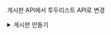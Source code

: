 게시판 API에서 투두리스트 API로 변경

<details>
<summary>게시판 만들기</summary>
<div markdown="1">

## 요구사항
- [x]  게시글 작성 기능
    - [x] `제목`, `작성자명`, `비밀번호`, `작성 내용`, `작성일`을 저장할 수 있습니다.
    - [x] 저장된 게시글의 정보를 반환 받아 확인할 수 있습니다.
        - [x] 반환 받은 게시글의 정보에 `비밀번호`는 제외 되어있습니다.
- [x]  선택한 게시글 조회 기능
    - [x] 선택한 게시글의 정보를 조회할 수 있습니다.
        - [x] 반환 받은 게시글의 정보에 `비밀번호`는 제외 되어있습니다.
- [x]  게시글 목록 조회 기능
    - [x] 등록된 게시글 전체를 조회할 수 있습니다.
        - [x] 반환 받은 게시글의 정보에 `비밀번호`는 제외 되어있습니다.
    - [x] 조회된 게시글 목록은 작성일 기준 내림차순으로 정렬 되어있습니다.
- [x]  선택한 게시글 수정 기능
    - [x] 선택한 게시글의 `제목`, `작성자명`, `작성 내용`을 수정할 수 있습니다.
        - [x] 서버에 게시글 수정을 요청할 때 `비밀번호`를 함께 전달합니다.
        - [x] 선택한 게시글의 `비밀번호`와 요청할 때 함께 보낸 `비밀번호`가 일치할 경우에만 수정이 가능합니다.
    - [x] 수정된 게시글의 정보를 반환 받아 확인할 수 있습니다.
        - [x] 반환 받은 게시글의 정보에 `비밀번호`는 제외 되어있습니다.
- [x]  선택한 게시글 삭제 기능
    - [x] 선택한 게시글을 삭제할 수 있습니다.
        - [x] 서버에 게시글 삭제를 요청할 때 `비밀번호`를 함께 전달합니다.
        - [x] 선택한 게시글의 `비밀번호`와 요청할 때 함께 보낸 `비밀번호`가 일치할 경우에만 삭제가 가능합니다.
## Use Case Diagram
![사진](usecaseDiagram.png)
## ERDiagram
![사진](ERD.png)
## API 명세서
[링크](https://documenter.getpostman.com/view/14625033/2s9YXfbNh2)

</div>
</details>
 




